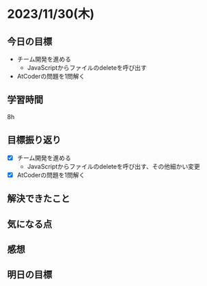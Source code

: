 # 2023/11/30(木)

## 今日の目標
* チーム開発を進める
  * JavaScriptからファイルのdeleteを呼び出す
* AtCoderの問題を1問解く

## 学習時間
8h 

## 目標振り返り
* [x] チーム開発を進める
  * JavaScriptからファイルのdeleteを呼び出す、その他細かい変更
* [x] AtCoderの問題を1問解く

## 解決できたこと

## 気になる点

## 感想

## 明日の目標
